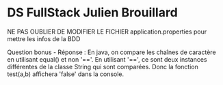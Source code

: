 # DS FullStack Julien Brouillard

NE PAS OUBLIER DE MODIFIER LE FICHIER application.properties pour mettre les infos de la BDD
 
Question bonus - Réponse :
En java, on compare les chaînes de caractère en utilisant equal() et non '=='. En utilisant '==', ce sont deux instances différentes de la classe String qui sont comparées. Donc la fonction test(a,b) affichera 'false' dans la console.